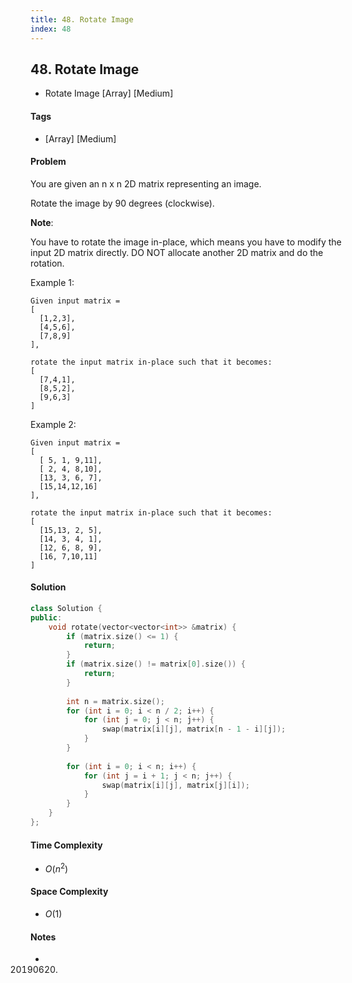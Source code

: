 ```yaml
---
title: 48. Rotate Image
index: 48
---
```


## 48. Rotate Image
- Rotate Image [Array] [Medium]

#### Tags
- [Array] [Medium]

#### Problem
You are given an n x n 2D matrix representing an image.

Rotate the image by 90 degrees (clockwise).

**Note**:

You have to rotate the image in-place, which means you have to modify the input 2D matrix directly. DO NOT allocate another 2D matrix and do the rotation.

Example 1:

    Given input matrix = 
    [
      [1,2,3],
      [4,5,6],
      [7,8,9]
    ],

    rotate the input matrix in-place such that it becomes:
    [
      [7,4,1],
      [8,5,2],
      [9,6,3]
    ]

Example 2:

    Given input matrix =
    [
      [ 5, 1, 9,11],
      [ 2, 4, 8,10],
      [13, 3, 6, 7],
      [15,14,12,16]
    ], 

    rotate the input matrix in-place such that it becomes:
    [
      [15,13, 2, 5],
      [14, 3, 4, 1],
      [12, 6, 8, 9],
      [16, 7,10,11]
    ]

#### Solution
``` C++
class Solution {
public:
    void rotate(vector<vector<int>> &matrix) {
        if (matrix.size() <= 1) {
            return;
        }
        if (matrix.size() != matrix[0].size()) {
            return;
        }
        
        int n = matrix.size();
        for (int i = 0; i < n / 2; i++) {
            for (int j = 0; j < n; j++) {
                swap(matrix[i][j], matrix[n - 1 - i][j]);
            }
        }
        
        for (int i = 0; i < n; i++) {
            for (int j = i + 1; j < n; j++) {
                swap(matrix[i][j], matrix[j][i]);
            }
        }
    }
};
```

#### Time Complexity
- $O(n^2)$

#### Space Complexity
- $O(1)$

#### Notes
- 20190620.

